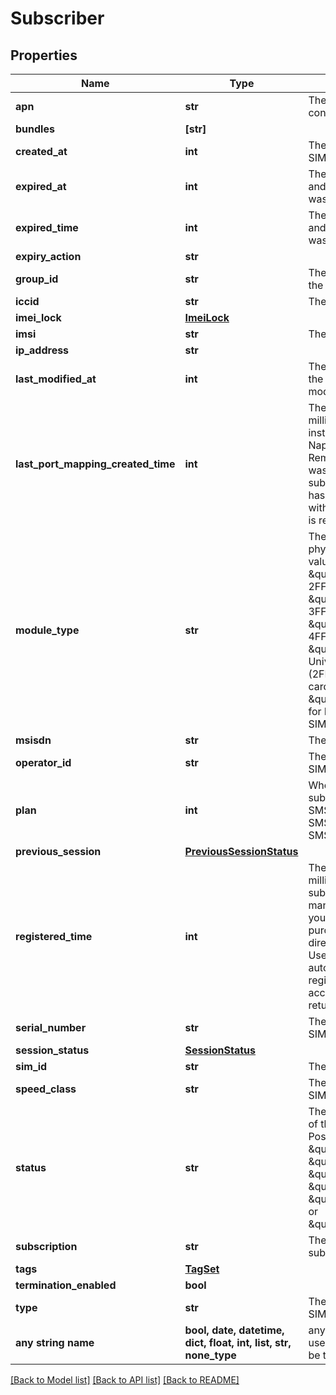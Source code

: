 # Subscriber


## Properties
Name | Type | Description | Notes
------------ | ------------- | ------------- | -------------
**apn** | **str** | The Access Point Name configured. | [optional] 
**bundles** | **[str]** |  | [optional] 
**created_at** | **int** | The timestamp that the SIM was created. | [optional] 
**expired_at** | **int** | The timestamp of a date and time where the SIM was expired. | [optional] 
**expired_time** | **int** | The timestamp of a date and time where the SIM was expired. | [optional] 
**expiry_action** | **str** |  | [optional] 
**group_id** | **str** | The SIM group ID where the SIM belongs to. | [optional] 
**iccid** | **str** | The ICCID of the SIM. | [optional] 
**imei_lock** | [**ImeiLock**](ImeiLock.md) |  | [optional] 
**imsi** | **str** | The IMSI of the SIM. | [optional] 
**ip_address** | **str** |  | [optional] 
**last_modified_at** | **int** | The timestamp when the SIM information was modified. | [optional] 
**last_port_mapping_created_time** | **int** | The timestamp (in Unix milliseconds) of the last instance where the Napter On-Demand Remote Access service was used with the subscriber. If Napter has never been used with the subscriber, null is returned. | [optional] 
**module_type** | **str** | The form factor of the physical SIM. Possible values are \&quot;mini\&quot; for 2FF SIM card, \&quot;micro\&quot; for 3FF SIM card, \&quot;nano\&quot; for 4FF SIM card, \&quot;trio\&quot; for a Universal 3-in-1 (2FF/3FF/4FF) SIM card, or \&quot;embedded\&quot; for MFF2 or Embedded SIM (eSIM). | [optional] 
**msisdn** | **str** | The MSISDN of the SIM. | [optional] 
**operator_id** | **str** | The Operator ID of the SIM. | [optional] 
**plan** | **int** | Whether or not the subscription supports SMS functionality. 0 &#x3D; SMS not supported; 1 &#x3D; SMS supported. | [optional] 
**previous_session** | [**PreviousSessionStatus**](PreviousSessionStatus.md) |  | [optional] 
**registered_time** | **int** | The timestamp (in Unix milliseconds) that the subscriber was manually registered to your account. When purchasing SIMs directly through the User Console, SIMs will automatically be registered to your account, and null is returned. | [optional] 
**serial_number** | **str** | The serial number of the SIM. | [optional] 
**session_status** | [**SessionStatus**](SessionStatus.md) |  | [optional] 
**sim_id** | **str** | The SIM ID of the SIM. | [optional] 
**speed_class** | **str** | The speed class of the SIM. | [optional] 
**status** | **str** | The subscription status of the subscriber. Possible values are \&quot;ready\&quot;, \&quot;active\&quot;, \&quot;inactive\&quot;, \&quot;standby\&quot;, \&quot;suspended\&quot;, or \&quot;terminated\&quot;. | [optional] 
**subscription** | **str** | The name of the subscription for the SIM. | [optional] 
**tags** | [**TagSet**](TagSet.md) |  | [optional] 
**termination_enabled** | **bool** |  | [optional] 
**type** | **str** | The speed class of the SIM. | [optional] 
**any string name** | **bool, date, datetime, dict, float, int, list, str, none_type** | any string name can be used but the value must be the correct type | [optional]

[[Back to Model list]](../README.md#documentation-for-models) [[Back to API list]](../README.md#documentation-for-api-endpoints) [[Back to README]](../README.md)


